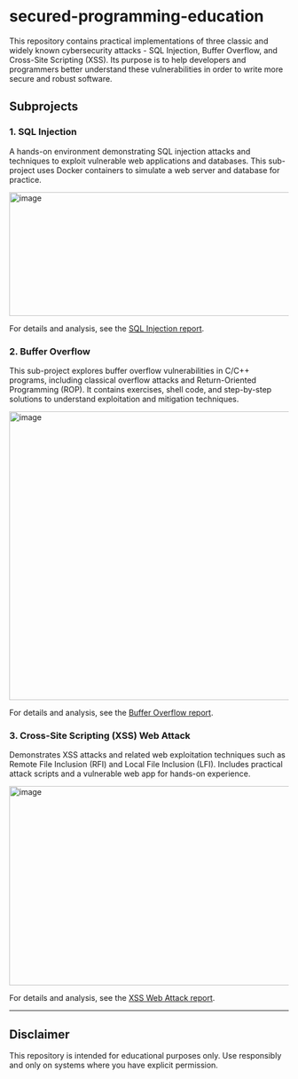 # secured-programming-education
This repository contains practical implementations of three classic and widely known cybersecurity attacks - SQL Injection, Buffer Overflow, and Cross-Site Scripting (XSS). Its purpose is to help developers and programmers better understand these vulnerabilities in order to write more secure and robust software.

## Subprojects

### 1. SQL Injection
A hands-on environment demonstrating SQL injection attacks and techniques to exploit vulnerable web applications and databases. This sub-project uses Docker containers to simulate a web server and database for practice.

<img width="774" height="223" alt="image" src="https://github.com/user-attachments/assets/7ab10aec-cfb7-482a-9c63-26829b652d23" />

For details and analysis, see the [SQL Injection report](sql-injection/results/report.pdf).

### 2. Buffer Overflow
This sub-project explores buffer overflow vulnerabilities in C/C++ programs, including classical overflow attacks and Return-Oriented Programming (ROP). It contains exercises, shell code, and step-by-step solutions to understand exploitation and mitigation techniques.

<img width="739" height="520" alt="image" src="https://github.com/user-attachments/assets/1080c36d-0371-4a19-a69f-75b479de4db8" />

For details and analysis, see the [Buffer Overflow report](buffer-overflow/report.pdf).

### 3. Cross-Site Scripting (XSS) Web Attack
Demonstrates XSS attacks and related web exploitation techniques such as Remote File Inclusion (RFI) and Local File Inclusion (LFI). Includes practical attack scripts and a vulnerable web app for hands-on experience.

<img width="540" height="359" alt="image" src="https://github.com/user-attachments/assets/883d3ae8-91f7-4056-9f56-ddf5332a56be" />

For details and analysis, see the [XSS Web Attack report](xss-web-attack/results/report.pdf).

---

## Disclaimer

This repository is intended for educational purposes only. Use responsibly and only on systems where you have explicit permission.
